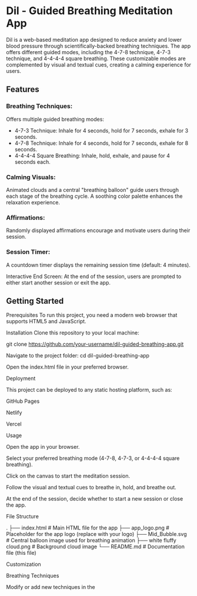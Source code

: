 # Dil - Guided Breathing Meditation App
Dil is a web-based meditation app designed to reduce anxiety and lower blood pressure through scientifically-backed breathing techniques. The app offers different guided modes, including the 4-7-8 technique, 4-7-3 technique, and 4-4-4-4 square breathing. These customizable modes are complemented by visual and textual cues, creating a calming experience for users.

## Features
### Breathing Techniques:
Offers multiple guided breathing modes:
- 4-7-3 Technique: Inhale for 4 seconds, hold for 7 seconds, exhale for 3 seconds.
- 4-7-8 Technique: Inhale for 4 seconds, hold for 7 seconds, exhale for 8 seconds.
- 4-4-4-4 Square Breathing: Inhale, hold, exhale, and pause for 4 seconds each.

### Calming Visuals:
Animated clouds and a central "breathing balloon" guide users through each stage of the breathing cycle.
A soothing color palette enhances the relaxation experience.

### Affirmations:
Randomly displayed affirmations encourage and motivate users during their session.

### Session Timer:
A countdown timer displays the remaining session time (default: 4 minutes).

Interactive End Screen:
At the end of the session, users are prompted to either start another session or exit the app.

## Getting Started
Prerequisites
To run this project, you need a modern web browser that supports HTML5 and JavaScript.

Installation
Clone this repository to your local machine:

git clone https://github.com/your-username/dil-guided-breathing-app.git

Navigate to the project folder:
cd dil-guided-breathing-app

Open the index.html file in your preferred browser.

Deployment

This project can be deployed to any static hosting platform, such as:

GitHub Pages

Netlify

Vercel

Usage

Open the app in your browser.

Select your preferred breathing mode (4-7-8, 4-7-3, or 4-4-4-4 square breathing).

Click on the canvas to start the meditation session.

Follow the visual and textual cues to breathe in, hold, and breathe out.

At the end of the session, decide whether to start a new session or close the app.

File Structure

.
├── index.html        # Main HTML file for the app
├── app_logo.png      # Placeholder for the app logo (replace with your logo)
├── Mid_Bubble.svg    # Central balloon image used for breathing animation
├── white fluffy cloud.png  # Background cloud image
└── README.md         # Documentation file (this file)

Customization

Breathing Techniques

Modify or add new techniques in the <script> section of index.html by adjusting the inhale, hold, exhale, and pause durations.

Session Duration

Change the default session duration by modifying the totalDuration variable in the <script> section of index.html (default: 240 seconds).

Images

Replace the placeholder images (app_logo.png, Mid_Bubble.svg, and white fluffy cloud.png) with your own assets to personalize the app.

Affirmations

Add, remove, or modify the affirmations in the affirmations array to suit your audience.

Technologies Used

HTML5: For structuring the app.

CSS3: For styling and layout.

JavaScript (Vanilla): For animation and interactivity.

Contributing

Contributions are welcome! If you’d like to contribute, please follow these steps:

Fork the repository.

Create a new branch for your feature or bug fix:

git checkout -b feature-name

Commit your changes:

git commit -m "Add new feature"

Push to your branch:

git push origin feature-name

Open a pull request on GitHub.

License

This project is licensed under the MIT License. See the LICENSE file for details.

Acknowledgments

Special thanks to all open-source contributors who made this project possible.

Inspired by the need for accessible, simple tools for mindfulness and relaxation.

Contact

For questions or feedback, feel free to contact:

Name: Your Name

Email: your.email@example.com

GitHub: your-username

